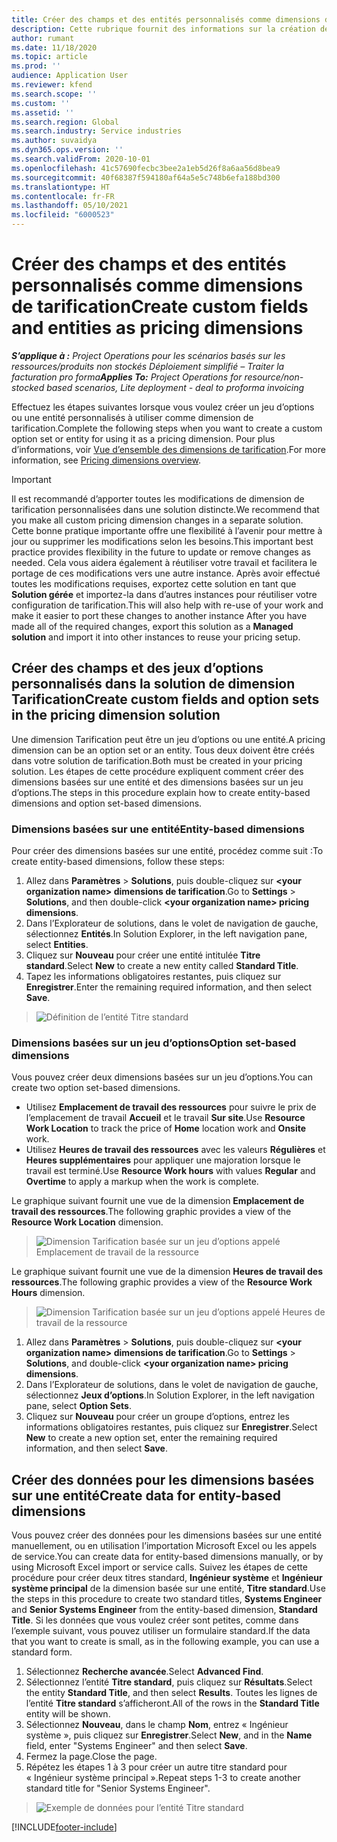 ```yaml
---
title: Créer des champs et des entités personnalisés comme dimensions de tarification
description: Cette rubrique fournit des informations sur la création de groupes d’options ou d’entités personnalisé(es).
author: rumant
ms.date: 11/18/2020
ms.topic: article
ms.prod: ''
audience: Application User
ms.reviewer: kfend
ms.search.scope: ''
ms.custom: ''
ms.assetid: ''
ms.search.region: Global
ms.search.industry: Service industries
ms.author: suvaidya
ms.dyn365.ops.version: ''
ms.search.validFrom: 2020-10-01
ms.openlocfilehash: 41c57690fecbc3bee2a1eb5d26f8a6aa56d8bea9
ms.sourcegitcommit: 40f68387f594180af64a5e5c748b6efa188bd300
ms.translationtype: HT
ms.contentlocale: fr-FR
ms.lasthandoff: 05/10/2021
ms.locfileid: "6000523"
---
```

# <a name="create-custom-fields-and-entities-as-pricing-dimensions"></a><span data-ttu-id="2e425-103">Créer des champs et des entités personnalisés comme dimensions de tarification</span><span class="sxs-lookup"><span data-stu-id="2e425-103">Create custom fields and entities as pricing dimensions</span></span>

<span data-ttu-id="2e425-104">_**S’applique à :** Project Operations pour les scénarios basés sur les ressources/produits non stockés Déploiement simplifié – Traiter la facturation pro forma_</span><span class="sxs-lookup"><span data-stu-id="2e425-104">_**Applies To:** Project Operations for resource/non-stocked based scenarios, Lite deployment - deal to proforma invoicing_</span></span>

<span data-ttu-id="2e425-105">Effectuez les étapes suivantes lorsque vous voulez créer un jeu d’options ou une entité personnalisés à utiliser comme dimension de tarification.</span><span class="sxs-lookup"><span data-stu-id="2e425-105">Complete the following steps when you want to create a custom option set or entity for using it as a pricing dimension.</span></span> <span data-ttu-id="2e425-106">Pour plus d’informations, voir [Vue d’ensemble des dimensions de tarification](pricing-dimensions-overview.md).</span><span class="sxs-lookup"><span data-stu-id="2e425-106">For more information, see [Pricing dimensions overview](pricing-dimensions-overview.md).</span></span>  

> [!IMPORTANT]
> <span data-ttu-id="2e425-107">Il est recommandé d’apporter toutes les modifications de dimension de tarification personnalisées dans une solution distincte.</span><span class="sxs-lookup"><span data-stu-id="2e425-107">We recommend that you make all custom pricing dimension changes in a separate solution.</span></span> <span data-ttu-id="2e425-108">Cette bonne pratique importante offre une flexibilité à l’avenir pour mettre à jour ou supprimer les modifications selon les besoins.</span><span class="sxs-lookup"><span data-stu-id="2e425-108">This important best practice provides flexibility in the future to update or remove changes as needed.</span></span> <span data-ttu-id="2e425-109">Cela vous aidera également à réutiliser votre travail et facilitera le portage de ces modifications vers une autre instance. Après avoir effectué toutes les modifications requises, exportez cette solution en tant que **Solution gérée** et importez-la dans d’autres instances pour réutiliser votre configuration de tarification.</span><span class="sxs-lookup"><span data-stu-id="2e425-109">This will also help with re-use of your work and make it easier to port these changes to another instance After you have made all of the required changes, export this solution as a **Managed solution** and import it into other instances to reuse your pricing setup.</span></span>

  
## <a name="create-custom-fields-and-option-sets-in-the-pricing-dimension-solution"></a><span data-ttu-id="2e425-110">Créer des champs et des jeux d’options personnalisés dans la solution de dimension Tarification</span><span class="sxs-lookup"><span data-stu-id="2e425-110">Create custom fields and option sets in the pricing dimension solution</span></span>

<span data-ttu-id="2e425-111">Une dimension Tarification peut être un jeu d’options ou une entité.</span><span class="sxs-lookup"><span data-stu-id="2e425-111">A pricing dimension can be an option set or an entity.</span></span> <span data-ttu-id="2e425-112">Tous deux doivent être créés dans votre solution de tarification.</span><span class="sxs-lookup"><span data-stu-id="2e425-112">Both must be created in your pricing solution.</span></span> <span data-ttu-id="2e425-113">Les étapes de cette procédure expliquent comment créer des dimensions basées sur une entité et des dimensions basées sur un jeu d’options.</span><span class="sxs-lookup"><span data-stu-id="2e425-113">The steps in this procedure explain how to create entity-based dimensions and option set-based dimensions.</span></span>

### <a name="entity-based-dimensions"></a><span data-ttu-id="2e425-114">Dimensions basées sur une entité</span><span class="sxs-lookup"><span data-stu-id="2e425-114">Entity-based dimensions</span></span>
<span data-ttu-id="2e425-115">Pour créer des dimensions basées sur une entité, procédez comme suit :</span><span class="sxs-lookup"><span data-stu-id="2e425-115">To create entity-based dimensions, follow these steps:</span></span>

1. <span data-ttu-id="2e425-116">Allez dans **Paramètres** > **Solutions**, puis double-cliquez sur **\<your organization name> dimensions de tarification**.</span><span class="sxs-lookup"><span data-stu-id="2e425-116">Go to **Settings** > **Solutions**, and then double-click **\<your organization name> pricing dimensions**.</span></span>
2. <span data-ttu-id="2e425-117">Dans l’Explorateur de solutions, dans le volet de navigation de gauche, sélectionnez **Entités**.</span><span class="sxs-lookup"><span data-stu-id="2e425-117">In Solution Explorer, in the left navigation pane, select **Entities**.</span></span>
3. <span data-ttu-id="2e425-118">Cliquez sur **Nouveau** pour créer une entité intitulée **Titre standard**.</span><span class="sxs-lookup"><span data-stu-id="2e425-118">Select **New** to create a new entity called **Standard Title**.</span></span> 
4. <span data-ttu-id="2e425-119">Tapez les informations obligatoires restantes, puis cliquez sur **Enregistrer**.</span><span class="sxs-lookup"><span data-stu-id="2e425-119">Enter the remaining required information, and then select **Save**.</span></span>

> ![Définition de l’entité Titre standard](media/Standard-Title-entity-definition.png)

### <a name="option-set-based-dimensions"></a><span data-ttu-id="2e425-121">Dimensions basées sur un jeu d’options</span><span class="sxs-lookup"><span data-stu-id="2e425-121">Option set-based dimensions</span></span> 
<span data-ttu-id="2e425-122">Vous pouvez créer deux dimensions basées sur un jeu d’options.</span><span class="sxs-lookup"><span data-stu-id="2e425-122">You can create two option set-based dimensions.</span></span> 

- <span data-ttu-id="2e425-123">Utilisez **Emplacement de travail des ressources** pour suivre le prix de l’emplacement de travail **Accueil** et le travail **Sur site**.</span><span class="sxs-lookup"><span data-stu-id="2e425-123">Use **Resource Work Location** to track the price of **Home** location work and **Onsite** work.</span></span> 
- <span data-ttu-id="2e425-124">Utilisez **Heures de travail des ressources** avec les valeurs **Régulières** et **Heures supplémentaires** pour appliquer une majoration lorsque le travail est terminé.</span><span class="sxs-lookup"><span data-stu-id="2e425-124">Use **Resource Work hours** with values **Regular** and **Overtime** to apply a markup when the work is complete.</span></span>

<span data-ttu-id="2e425-125">Le graphique suivant fournit une vue de la dimension **Emplacement de travail des ressources**.</span><span class="sxs-lookup"><span data-stu-id="2e425-125">The following graphic provides a view of the **Resource Work Location** dimension.</span></span> 

> ![Dimension Tarification basée sur un jeu d’options appelé Emplacement de travail de la ressource](media/Option-set-PD-called-Resource-Work-Location.png)

<span data-ttu-id="2e425-127">Le graphique suivant fournit une vue de la dimension **Heures de travail des ressources**.</span><span class="sxs-lookup"><span data-stu-id="2e425-127">The following graphic provides a view of the **Resource Work Hours** dimension.</span></span> 

> ![Dimension Tarification basée sur un jeu d’options appelé Heures de travail de la ressource](media/Option-set-PD-called-Resource-Work-Hours.png)

1. <span data-ttu-id="2e425-129">Allez dans **Paramètres** > **Solutions**, puis double-cliquez sur **\<your organization name> dimensions de tarification**.</span><span class="sxs-lookup"><span data-stu-id="2e425-129">Go to **Settings** > **Solutions**, and double-click  **\<your organization name> pricing dimensions**.</span></span> 
2. <span data-ttu-id="2e425-130">Dans l’Explorateur de solutions, dans le volet de navigation de gauche, sélectionnez **Jeux d’options**.</span><span class="sxs-lookup"><span data-stu-id="2e425-130">In Solution Explorer, in the left navigation pane, select  **Option Sets**.</span></span> 
3. <span data-ttu-id="2e425-131">Cliquez sur **Nouveau** pour créer un groupe d’options, entrez les informations obligatoires restantes, puis cliquez sur **Enregistrer**.</span><span class="sxs-lookup"><span data-stu-id="2e425-131">Select **New** to create a new option set, enter the remaining required information, and then select **Save**.</span></span>

## <a name="create-data-for-entity-based-dimensions"></a><span data-ttu-id="2e425-132">Créer des données pour les dimensions basées sur une entité</span><span class="sxs-lookup"><span data-stu-id="2e425-132">Create data for entity-based dimensions</span></span>

<span data-ttu-id="2e425-133">Vous pouvez créer des données pour les dimensions basées sur une entité manuellement, ou en utilisation l’importation Microsoft Excel ou les appels de service.</span><span class="sxs-lookup"><span data-stu-id="2e425-133">You can create data for entity-based dimensions manually, or by using Microsoft Excel import or service calls.</span></span> <span data-ttu-id="2e425-134">Suivez les étapes de cette procédure pour créer deux titres standard, **Ingénieur système** et **Ingénieur système principal** de la dimension basée sur une entité, **Titre standard**.</span><span class="sxs-lookup"><span data-stu-id="2e425-134">Use the steps in this procedure to create two standard titles, **Systems Engineer** and **Senior Systems Engineer** from the entity-based dimension, **Standard Title**.</span></span> <span data-ttu-id="2e425-135">Si les données que vous voulez créer sont petites, comme dans l’exemple suivant, vous pouvez utiliser un formulaire standard.</span><span class="sxs-lookup"><span data-stu-id="2e425-135">If the data that you want to create is small, as in the following example, you can use a standard form.</span></span>

1. <span data-ttu-id="2e425-136">Sélectionnez **Recherche avancée**.</span><span class="sxs-lookup"><span data-stu-id="2e425-136">Select **Advanced Find**.</span></span>
2. <span data-ttu-id="2e425-137">Sélectionnez l’entité **Titre standard**, puis cliquez sur **Résultats**.</span><span class="sxs-lookup"><span data-stu-id="2e425-137">Select the entity **Standard Title**, and then select **Results**.</span></span> <span data-ttu-id="2e425-138">Toutes les lignes de l’entité **Titre standard** s’afficheront.</span><span class="sxs-lookup"><span data-stu-id="2e425-138">All of the rows in the **Standard Title** entity will be shown.</span></span>
3. <span data-ttu-id="2e425-139">Sélectionnez **Nouveau**, dans le champ **Nom**, entrez « Ingénieur système », puis cliquez sur **Enregistrer**.</span><span class="sxs-lookup"><span data-stu-id="2e425-139">Select **New**, and in the **Name** field, enter "Systems Engineer" and then select **Save**.</span></span>
4. <span data-ttu-id="2e425-140">Fermez la page.</span><span class="sxs-lookup"><span data-stu-id="2e425-140">Close the page.</span></span> 
5. <span data-ttu-id="2e425-141">Répétez les étapes 1 à 3 pour créer un autre titre standard pour « Ingénieur système principal ».</span><span class="sxs-lookup"><span data-stu-id="2e425-141">Repeat steps 1-3 to create another standard title for "Senior Systems Engineer".</span></span>

> ![Exemple de données pour l’entité Titre standard](media/ST-data.png)


[!INCLUDE[footer-include](../includes/footer-banner.md)]